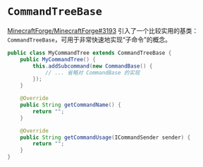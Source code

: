 # `CommandTreeBase`

[MinecraftForge/MinecraftForge#3193][Forge#3193] 引入了一个比较实用的基类：`CommandTreeBase`，可用于非常快速地实现“子命令”的概念。

````java
public class MyCommandTree extends CommandTreeBase {
    public MyCommandTree() {
        this.addSubcommand(new CommandBase() {
            // ... 省略对 CommandBase 的实现
        });
    }

    @Override
    public String getCommandName() {
        return "";
    }

    @Override
    public String getCommandUsage(ICommandSender sender) {
        return "";
    }
}
````

[Forge#3193]: https://github.com/MinecraftForge/MinecraftForge/pull/3193
